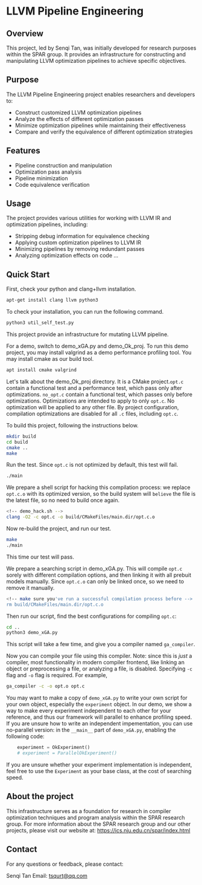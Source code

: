 # LLVM Pipeline Engineering

## Overview

This project, led by Senqi Tan, was initially developed for research purposes within the SPAR group. It provides an infrastructure for constructing and manipulating LLVM optimization pipelines to achieve specific objectives.

## Purpose

The LLVM Pipeline Engineering project enables researchers and developers to:

- Construct customized LLVM optimization pipelines
- Analyze the effects of different optimization passes
- Minimize optimization pipelines while maintaining their effectiveness
- Compare and verify the equivalence of different optimization strategies

## Features

- Pipeline construction and manipulation
- Optimization pass analysis
- Pipeline minimization
- Code equivalence verification

## Usage

The project provides various utilities for working with LLVM IR and optimization pipelines, including:

- Stripping debug information for equivalence checking
- Applying custom optimization pipelines to LLVM IR
- Minimizing pipelines by removing redundant passes
- Analyzing optimization effects on code
...

## Quick Start

First, check your python and clang+llvm installation.

```bash
apt-get install clang llvm python3
```

To check your installation, you can run the following command.

```bash
python3 util_self_test.py
```

This project provide an infrastructure for mutating LLVM pipeline.

For a demo, switch to demo_xGA.py and demo_Ok_proj. To run this demo project, you may install valgrind as a demo performance profiling tool. You may install cmake as our build tool.

```bash
apt install cmake valgrind
```

Let's talk about the demo_Ok_proj directory. It is a CMake project.`opt.c` contain a functional test and a performance test, which pass only after optimizations. `no_opt.c` contain a functional test, which passes only before optimizations. Optimizations are intended to apply to only `opt.c`. No optimization will be applied to any other file. By project configuration, compilation optimizations are disabled for all `.c` files, including `opt.c`.

To build this project, following the instructions below. 

```bash
mkdir build
cd build
cmake ..
make
```

Run the test. Since `opt.c` is not optimized by default, this test will fail.

```bash
./main
```

We prepare a shell script for hacking this compilation process: we replace `opt.c.o` with its optimized version, so the build system will `believe` the file is the latest file, so no need to build once again.

```bash
<!-- demo_hack.sh -->
clang -O2 -c opt.c -o build/CMakeFiles/main.dir/opt.c.o
```

Now re-build the project, and run our test.

```bash
make
./main
```

This time our test will pass.

We prepare a searching script in demo_xGA.py. This will compile `opt.c` sorely with different compilation options, and then linking it with all prebuit models manually. Since `opt.c.o` can only be linked once, so we need to remove it manually.

```bash
<!-- make sure you've run a successful compilation process before -->
rm build/CMakeFiles/main.dir/opt.c.o
```

Then run our script, find the best configurations for compiling `opt.c`:
```bash
cd ..
python3 demo_xGA.py
```

This script will take a few time, and give you a compiler named `ga_compiler`.

Now you can compile your file using this compiler. Note: since this is *just* a compiler, most functionality in modern compiler frontend, like linking an object or preprocessing a file, or analyzing a file, is disabled. Specifying `-c` flag and `-o` flag is required. For example, 

```bash
ga_compiler -c -o opt.o opt.c
```

You may want to make a copy of `demo_xGA.py` to write your own script for your own object, especially the `experiment` object. In our demo, we show a way to make every experiment independent to each other for your reference, and thus our framework will parallel to enhance profiling speed. If you are unsure how to write an independent impementation, you can use no-parallel version: in the `__main__` part of `demo_xGA.py`, enabling the following code:

```python
    experiment = OkExperiment()
    # experiment = ParallelOkExperiment()
```

If you are unsure whether your experiment implementation is independent, feel free to use the `Experiment` as your base class, at the cost of searching speed.

## About the project

This infrastructure serves as a foundation for research in compiler optimization techniques and program analysis within the SPAR research group.
For more information about the SPAR research group and our other projects, please visit our website at:
https://ics.nju.edu.cn/spar/index.html

## Contact

For any questions or feedback, please contact:

Senqi Tan
Email: tsqurt@qq.com
